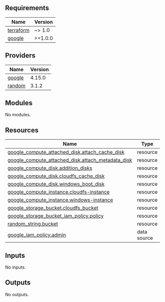 ## Requirements

| Name | Version |
|------|---------|
| <a name="requirement_terraform"></a> [terraform](#requirement\_terraform) | ~> 1.0 |
| <a name="requirement_google"></a> [google](#requirement\_google) | >=1.0.0 |

## Providers

| Name | Version |
|------|---------|
| <a name="provider_google"></a> [google](#provider\_google) | 4.15.0 |
| <a name="provider_random"></a> [random](#provider\_random) | 3.1.2 |

## Modules

No modules.

## Resources

| Name | Type |
|------|------|
| [google_compute_attached_disk.attach_cache_disk](https://registry.terraform.io/providers/hashicorp/google/latest/docs/resources/compute_attached_disk) | resource |
| [google_compute_attached_disk.attach_metadata_disk](https://registry.terraform.io/providers/hashicorp/google/latest/docs/resources/compute_attached_disk) | resource |
| [google_compute_disk.addition_disks](https://registry.terraform.io/providers/hashicorp/google/latest/docs/resources/compute_disk) | resource |
| [google_compute_disk.cloudfs_cache_disk](https://registry.terraform.io/providers/hashicorp/google/latest/docs/resources/compute_disk) | resource |
| [google_compute_disk.windows_boot_disk](https://registry.terraform.io/providers/hashicorp/google/latest/docs/resources/compute_disk) | resource |
| [google_compute_instance.cloudfs-instance](https://registry.terraform.io/providers/hashicorp/google/latest/docs/resources/compute_instance) | resource |
| [google_compute_instance.windows-instance](https://registry.terraform.io/providers/hashicorp/google/latest/docs/resources/compute_instance) | resource |
| [google_storage_bucket.cloudfs_bucket](https://registry.terraform.io/providers/hashicorp/google/latest/docs/resources/storage_bucket) | resource |
| [google_storage_bucket_iam_policy.policy](https://registry.terraform.io/providers/hashicorp/google/latest/docs/resources/storage_bucket_iam_policy) | resource |
| [random_string.bucket](https://registry.terraform.io/providers/hashicorp/random/latest/docs/resources/string) | resource |
| [google_iam_policy.admin](https://registry.terraform.io/providers/hashicorp/google/latest/docs/data-sources/iam_policy) | data source |

## Inputs

No inputs.

## Outputs

No outputs.
